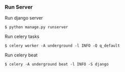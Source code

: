 ### Run Server
Run django server
```
$ python manage.py runserver
```

Run celery tasks
```
$ celery worker -A underground -l INFO -Q q_default
```

Run celery beat
```
$ celery -A underground beat -l INFO -S django
```